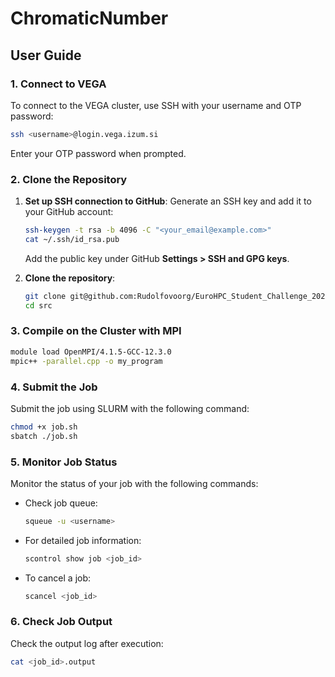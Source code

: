 # **ChromaticNumber**

## **User Guide**

### 1. **Connect to VEGA**
To connect to the VEGA cluster, use SSH with your username and OTP password:
```bash
ssh <username>@login.vega.izum.si
```

Enter your OTP password when prompted.

### 2. **Clone the Repository**

1. **Set up SSH connection to GitHub**:
   Generate an SSH key and add it to your GitHub account:
   ```bash
   ssh-keygen -t rsa -b 4096 -C "<your_email@example.com>"
   cat ~/.ssh/id_rsa.pub
   ```
   Add the public key under GitHub **Settings > SSH and GPG keys**.

2. **Clone the repository**:
   ```bash
   git clone git@github.com:Rudolfovoorg/EuroHPC_Student_Challenge_2025_Team_4.git
   cd src
   ```

### 3. **Compile on the Cluster with MPI**  

```bash
module load OpenMPI/4.1.5-GCC-12.3.0
mpic++ -parallel.cpp -o my_program
```  

### 4. **Submit the Job**  

Submit the job using SLURM with the following command:  
```bash
chmod +x job.sh
sbatch ./job.sh
```  

### 5. **Monitor Job Status**  

Monitor the status of your job with the following commands:  

- Check job queue:  
  ```bash
  squeue -u <username>
  ```  
- For detailed job information:  
  ```bash
  scontrol show job <job_id>
  ```  
- To cancel a job:  
  ```bash
  scancel <job_id>
  ```  

### 6. **Check Job Output**  

Check the output log after execution:  
```bash
cat <job_id>.output
```  








